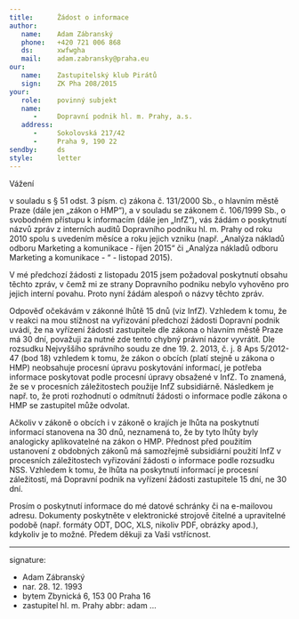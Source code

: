 ```yaml
---
title:      Žádost o informace
author:
   name:    Adam Zábranský
   phone:   +420 721 006 868
   ds:      xwfwgha
   mail:    adam.zabransky@praha.eu
our:
   name:    Zastupitelský klub Pirátů
   sign:    ZK Pha 208/2015
your:
   role:    povinný subjekt
   name:
      -     Dopravní podnik hl. m. Prahy, a.s.
   address:
      -     Sokolovská 217/42
      -     Praha 9, 190 22
sendby:     ds
style:      letter
---
```


Vážení 

v souladu s § 51 odst. 3 písm. c) zákona č. 131/2000 Sb., o hlavním městě Praze (dále jen „zákon o HMP“), a v souladu se zákonem č. 106/1999 Sb., o svobodném přístupu k informacím (dále jen „InfZ“), vás žádám o poskytnutí názvů zpráv z interních auditů Dopravního podniku hl. m. Prahy od roku 2010 spolu s uvedením měsíce a roku jejich vzniku (např. „Analýza nákladů odboru Marketing a komunikace - říjen 2015“ či „Analýza nákladů odboru Marketing a komunikace - “ - listopad 2015).

V mé předchozí žádosti z listopadu 2015 jsem požadoval poskytnutí obsahu těchto zpráv, v čemž mi ze strany Dopravního podniku nebylo vyhověno pro jejich interní povahu. Proto nyní žádám alespoň o názvy těchto zpráv.

Odpověď očekávám v zákonné lhůtě 15 dnů (viz InfZ). Vzhledem k tomu, že v reakci na mou stížnost na vyřizování předchozí žádosti Dopravní podnik uvádí, že na vyřízení žádosti zastupitele dle zákona o hlavním městě Praze má 30 dní, považuji za nutné zde tento chybný právní názor vyvrátit. Dle rozsudku Nejvyššího správního soudu ze dne 19. 2. 2013, č. j. 8 Aps 5/2012-47 (bod 18) vzhledem k tomu, že zákon o obcích (platí stejně u zákona o HMP) neobsahuje procesní úpravu poskytování informací, je potřeba informace poskytovat podle procesní úpravy obsažené v InfZ. To znamená, že se v procesních záležitostech použije InfZ subsidiárně. Následkem je např. to, že proti rozhodnutí o odmítnutí žádosti o informace podle zákona o HMP se zastupitel může odvolat. 

Ačkoliv v zákoně o obcích i v zákoně o krajích je lhůta na poskytnutí informací stanovena na 30 dnů, neznamená to, že by tyto lhůty byly analogicky aplikovatelné na zákon o HMP. Přednost před použitím ustanovení z obdobných zákonů má samozřejmě subsidiární použití InfZ v procesních záležitostech vyřizování žádosti o informace podle rozsudku NSS. Vzhledem k tomu, že lhůta na poskytnutí informací je procesní záležitostí, má Dopravní podnik na vyřízení žádosti zastupitele 15 dní, ne 30 dní.

Prosím o poskytnutí informace do mé datové schránky či na e-mailovou adresu. Dokumenty poskytněte v elektronické strojově čitelné a upravitelné podobě (např. formáty ODT, DOC, XLS, nikoliv PDF, obrázky apod.), kdykoliv je to možné. Předem děkuji za Vaši vstřícnost.

---
signature:
  - Adam Zábranský
  - nar. 28. 12. 1993
  - bytem Zbynická 6, 153 00 Praha 16
  - zastupitel hl. m. Prahy
abbr:       adam
...
